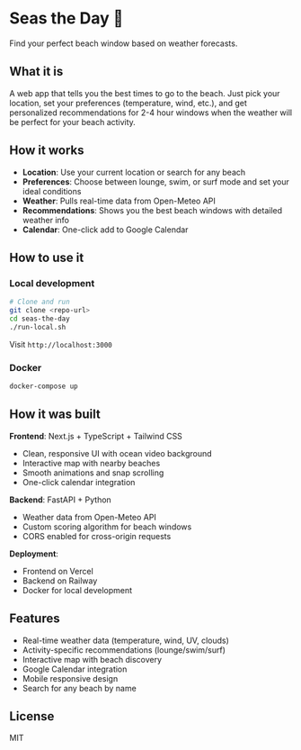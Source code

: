 # Seas the Day 🌊

Find your perfect beach window based on weather forecasts.

## What it is

A web app that tells you the best times to go to the beach. Just pick your location, set your preferences (temperature, wind, etc.), and get personalized recommendations for 2-4 hour windows when the weather will be perfect for your beach activity.

## How it works

- **Location**: Use your current location or search for any beach
- **Preferences**: Choose between lounge, swim, or surf mode and set your ideal conditions
- **Weather**: Pulls real-time data from Open-Meteo API
- **Recommendations**: Shows you the best beach windows with detailed weather info
- **Calendar**: One-click add to Google Calendar

## How to use it

### Local development

```bash
# Clone and run
git clone <repo-url>
cd seas-the-day
./run-local.sh
```

Visit `http://localhost:3000`

### Docker

```bash
docker-compose up
```

## How it was built

**Frontend**: Next.js + TypeScript + Tailwind CSS
- Clean, responsive UI with ocean video background
- Interactive map with nearby beaches
- Smooth animations and snap scrolling
- One-click calendar integration

**Backend**: FastAPI + Python
- Weather data from Open-Meteo API
- Custom scoring algorithm for beach windows
- CORS enabled for cross-origin requests

**Deployment**: 
- Frontend on Vercel
- Backend on Railway
- Docker for local development

## Features

- Real-time weather data (temperature, wind, UV, clouds)
- Activity-specific recommendations (lounge/swim/surf)
- Interactive map with beach discovery
- Google Calendar integration
- Mobile responsive design
- Search for any beach by name

## License

MIT